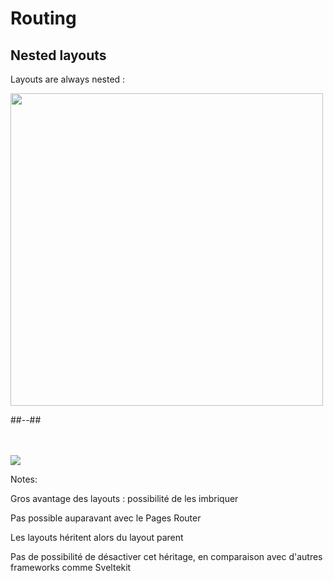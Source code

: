 <!-- .slide: class="two-column with-code" -->

<style>
  .nested-layout-schema-img {
    width: 500px;
    height: auto;
  }
</style>

# Routing

## Nested layouts

Layouts are always nested :

<img src="./assets/images/02-routing/nested-layout-schema.png" class="nested-layout-schema-img" />

##--##

<br/> <br/>
<img src="./assets/images/02-routing/nested-layout-schema-2.png"  />

Notes:

Gros avantage des layouts : possibilité de les imbriquer

Pas possible auparavant avec le Pages Router

Les layouts héritent alors du layout parent

Pas de possibilité de désactiver cet héritage, en comparaison avec d'autres frameworks comme Sveltekit
